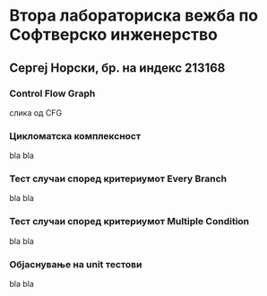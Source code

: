 <h1>Втора лабораториска вежба по Софтверско инженерство</h1>
<h2>Сергеј Норски, бр. на индекс 213168</h2>
<h3>Control Flow Graph</h3>
<p>слика од CFG</p>

<h3>Цикломатска комплексност</h3>
<p>bla bla</p>

<h3>Тест случаи според критериумот Every Branch</h3>
<p>bla bla</p>

<h3>Тест случаи според критериумот Multiple Condition</h3>
<p>bla bla</p>

<h3>Објаснување на unit тестови</h3>
<p>bla bla</p>
